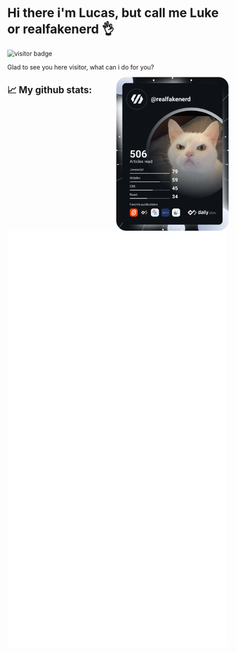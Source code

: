 # Hi there i'm Lucas, but call me Luke or realfakenerd 👌

![visitor badge](https://visitor-badge.glitch.me/badge?page_id=realfakenerd.realfakenerd&left_text=%20Page%20Visitors)

Glad to see you here visitor, what can i do for you?

<a href="https://app.daily.dev/realfakenerd">
  <img width="256" align="right" src="https://github.com/realfakenerd/realfakenerd/blob/main/devcard.svg" alt="Lucas A. Ouverney's Dev Card"/>
</a>

## 📈 My github stats:

<img align="left" src="/github-metrics.svg" alt="Metrics" width="500">
